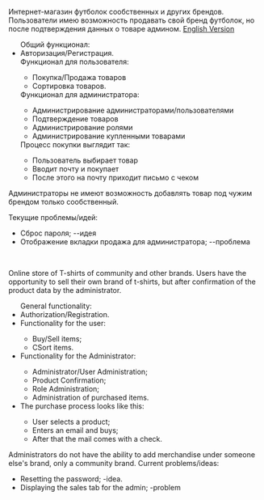 Интернет-магазин футболок сообственных и других брендов. Пользователи имею возможность продавать свой бренд футболок, но после подтверждения данных о товаре админом.
<a href="#eng">English Version</a>
<ul>
  Общий функционал:
  <li>Авторизация/Регистрация.</li>
  Функционал для пользователя:
  <ul>
  <li>Покупка/Продажа товаров</li>
  <li>Сортировка товаров.</li>
  </ul>
  Функционал для администратора:
  <ul>
    <li>Администрирование администраторами/пользователями</li>
    <li>Подтверждение товаров</li>
    <li>Администрирование ролями</li>
    <li>Администрирование купленными товарами</li>
  </ul>
  Процесс покупки выглядит так: 
  <ul>
    <li>Пользователь выбирает товар</li>
    <li>Вводит почту и покупает</li>
    <li>После этого на почту приходит письмо с чеком</li>
  </ul>
</ul>
Администраторы не имеют возможность добавлять товар под чужим брендом только сообственный.

Текущие проблемы/идей:
* Сброс пароля; --идея
* Отображение вкладки продажа для администратора; --проблема
<br>
<p id="eng">Online store of T-shirts of community and other brands. Users have the opportunity to sell their own brand of t-shirts, but after confirmation of the product data by the administrator.</p>

<ul>
  General functionality:
  <li>Authorization/Registration.</li>
  <li>Functionality for the user:</li>
  <ul>
  <li>Buy/Sell items;</li>
  <li>СSort items.</li>
  </ul>
  <li>Functionality for the Administrator:</li>
  <ul>
    <li>Administrator/User Administration;</li>
    <li>Product Confirmation;</li>
    <li>Role Administration;</li>
    <li>Administration of purchased items.</li>
  </ul>
  <li>The purchase process looks like this:</li>
  <ul>
    <li>User selects a product;</li>
    <li>Enters an email and buys;</li>
    <li>After that the mail comes with a check.</li>
  </ul>
</ul>

Administrators do not have the ability to add merchandise under someone else's brand, only a community brand.
Current problems/ideas:
* Resetting the password; -idea.
* Displaying the sales tab for the admin; -problem
